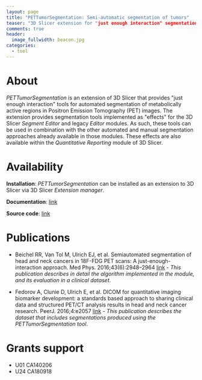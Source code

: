 ```yaml
---
layout: page
title: "PETTumorSegmentation: Semi-automatic segmentation of tumors"
teaser: "3D Slicer extension for "just enough interaction" segmentation"
comments: true
header:
  image_fullwidth: beacon.jpg
categories:
  - tool
---
```


# About

_PETTumorSegmentation_ is an extension of 3D Slicer that provides "just enough interaction" tools for automated segmentation of metabolically active regions in Positron Emission Tomography (PET) images. The extension provides segmentation tools implemented as "effects" for the 3D Slicer _Segment Editor_ and legacy _Editor_ modules. As such, these tools can be used in combination with the other automated and manual segmentation approaches already available in those modules. These effects are also available within the _Quantitative Reporting_ module of 3D Slicer.

# Availability

**Installation**: _PETTumorSegmentation_ can be installed as an extension to 3D Slicer via 3D Slicer _Extension manager_.

**Documentation**: [link](https://www.slicer.org/wiki/Documentation/Nightly/Extensions/PETTumorSegmentation)

**Source code**: [link](https://github.com/QIICR/PETTumorSegmentation)

# Publications

* Beichel RR, Van Tol M, Ulrich EJ, et al. Semiautomated segmentation of head and neck cancers in 18F-FDG PET scans: A just-enough-interaction approach. Med Phys. 2016;43(6):2948–2964 [link](http://dx.doi.org/10.1118/1.4948679) - _This publication describes in detail the algorithm implemented in the module, and its evaluation in a clinical dataset_.

* Fedorov A, Clunie D, Ulrich E, et al. DICOM for quantitative imaging biomarker development: a standards based approach to sharing clinical data and structured PET/CT analysis results in head and neck cancer research. PeerJ. 2016;4:e2057 [link](http://dx.doi.org/10.7717/peerj.2057) - _This publication describes the dataset that includes segmentations produced using the PETTumorSegmentation tool_.

# Grants support

* U01 CA140206
* U24 CA180918

